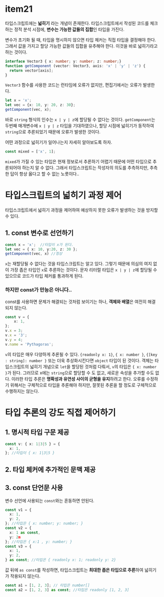 # item21

타입스크립트에는 **넓히기** 라는 개념이 존재한다. 
타입스크립트에서 작성된 코드를 체크하는 정적 분석 시점에, **변수는 가능한 값들의 집합**인 타입을 가진다. 

변수가 초기화 될 때, 타입을 명시하지 않으면 타입 체커는 직접 타입을 결정해야 한다. 그래서 값을 가지고 할당 가능한 값들의 집합을 유추해야 한다. 이것을 바로 넓히기라고 하는 것이다.

```ts
interface Vector3 { x: number; y: number; z: number;}
function getComponent (vector: Vector3, axis: 'x' | 'y' | 'z') {
  return vector[axis];
}
```
`Vector3` 함수를 사용한 코드는 런타임에 오류가 없지만, 편집기에서는 오류가 발생한다.
```ts
let x = 'x';
let vec = {x: 10, y: 20, z: 30};
getComponent(vec, x);
```
바로 `string` 형식의 인수는 `x | y | z`에 할당될 수 없다는 것이다.
`getComponent`는 두번째 매개변수에 `x | y | z` 타입을 기대하였으나, 할당 시점에 넓히기가 동작하여 `string`으로 추론되었기 때문에 오류가 발생한 것이다. 

어떤 과정으로 넓히기가 일어나는지 자세히 알아보도록 하자.
```ts
const mixed = ['x', 1];
```
`mixed`가 가질 수 있는 타입은 현재 정보로서 추론하기 어렵기 때문에 어떤 타입으로 추론되어야 하는지 알 수 없다. 그래서 타입스크립트는 작성자의 의도를 추측하지만, 추측한 답이 항상 옳다고 할 수 없는 노릇이다..

# 타입스크립트의 넓히기 과정 제어
타입스크립트에서 넓히기 과정을 제어하여 예상하지 못한 오류가 발생하는 것을 방지할 수 있다.
## 1. const 변수로 선언하기
```ts
const x = 'x';  //타입이 x가 된다.
let vec = { x: 10, y:20, z: 30 };
getComponent(vec, x) //정상
```
`x`는 재할당될 수 없다는 것을 타입스크립트는 알고 있다. 그렇기 때문에 의심의 여지 없이 가장 좁은 타입인 `x`로 추론하는 것이다. 
문자 리터럴 타입은 `x | y | z`에 할당될 수 있으므로 코드가 타입 체커를 통과하게 된다.

### 하지만 const가 만능은 아니다..
const를 사용하면 문제가 해결되는 것처럼 보이기는 하나, **객체와 배열**은 여전히 해결되지 않는다.
```ts
const v = {
	x: 1,
};
v.x = 3;
v.x = '3';
v.y = 4;
v.name = 'Pythagoras';
```
`v`의  타입은 매우 다양하게 추론될 수 있다.
`{readonly x: 1}`, `{ x: number }`, `{[key : string]: number }` 또는 더욱 추상화시킨다면 `object` 타입이 된 것이다. 객체는 타입스크립트의 넓히기 개념으로 `let`을 할당된 것처럼 다뤄서, `v`의 타입은 `{ x: number }`가 된다. 그러므로 x에는 `string`으로 할당할 수 도 없고, 새로운 속성을 추가할 수도 없다.
이러한 타입 추론은 **명확성과 유연성 사이의 균형을 유지**하려고 한다. 오류를 수정하기 위해서는 구체적으로 타입을 추론해야 하지만, 잘못된 추론을 할 정도로 구체적으로 수행하지는 않는다.

# 타입 추론의 강도 직접 제어하기
## 1. 명시적 타입 구문 제공
```ts
const v: { x: 1|3|5 } = {
  x: 1,
}; //타입이 { x: 1|3|5 }
```
## 2. 타입 체커에 추가적인 문맥 제공

## 3. const 단언문 사용
변수 선언에 사용되는 `const`와는 혼동하면 안된다.
```ts
const v1 = {
  x: 1,
  y: 2,
}; //타입은 { x: number; y: number; }
const v2 = {
  x: 1 as const,
  y: 2m
}; //타입은 { x:1 , y: number; }
const v3 = {
  x: 1,
  y: 2,
} as const; //타입은 { readonly x: 1; readonly y: 2}
```
값 뒤에 `as const`를 작성하면, 타입스크립트는 **최대한 좁은 타입으로 추론**하여 넓히기가 작용되지 않는다.
```ts
const a1 = [1, 2, 3]; // 타입은 number[]
const a2 = [1, 2, 3] as const; //타입은 readonly [1, 2, 3]
```
